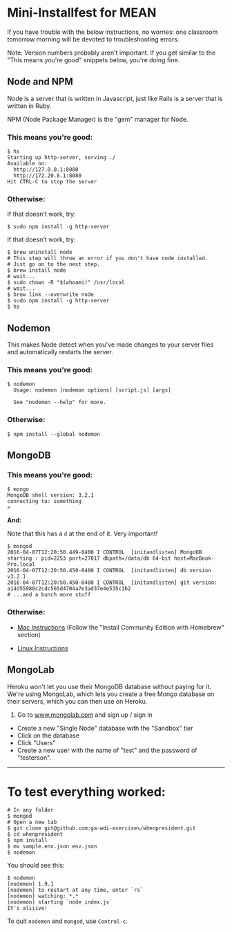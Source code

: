 # Mini-Installfest for MEAN

If you have trouble with the below instructions, no worries: one classroom tomorrow morning will be devoted to troubleshooting errors.

Note: Version numbers probably aren't important. If you get similar to the "This means you're good" snippets below, you're doing fine.

## Node and NPM

Node is a server that is written in Javascript, just like Rails is a server that is written in Ruby.

NPM (Node Package Manager) is the "gem" manager for Node.

### This means you're good:

```
$ hs
Starting up http-server, serving ./
Available on:
  http://127.0.0.1:8080
  http://172.20.8.1:8080
Hit CTRL-C to stop the server
```

### Otherwise:

If that doesn't work, try:

```
$ sudo npm install -g http-server
```

If that doesn't work, try:

```
$ brew uninstall node
# This step will throw an error if you don't have node installed.
# Just go on to the next step.
$ brew install node
# wait...
$ sudo chown -R "$(whoami)" /usr/local
# wait...
$ brew link --overwrite node
$ sudo npm install -g http-server
$ hs
```

## Nodemon

This makes Node detect when you've made changes to your server files and automatically restarts the server.

### This means you're good:

```
$ nodemon
  Usage: nodemon [nodemon options] [script.js] [args]

  See "nodemon --help" for more.
```

### Otherwise:

```
$ npm install --global nodemon
```

## MongoDB

### This means you're good:

```
$ mongo
MongoDB shell version: 3.2.1
connecting to: something
>
```

**And:**

Note that this has a `d` at the end of it. Very important!

```
$ mongod
2016-04-07T12:20:50.449-0400 I CONTROL  [initandlisten] MongoDB starting : pid=2253 port=27017 dbpath=/data/db 64-bit host=MacBook-Pro.local
2016-04-07T12:20:50.450-0400 I CONTROL  [initandlisten] db version v3.2.1
2016-04-07T12:20:50.450-0400 I CONTROL  [initandlisten] git version: a14d55980c2cdc565d4704a7e3ad37e4e535c1b2
# ...and a bunch more stuff
```

### Otherwise:

- [Mac Instructions](https://docs.mongodb.org/manual/tutorial/install-mongodb-on-os-x/#install-with-homebrew) (Follow the "Install Community Edition with Homebrew" section)

- [Linux Instructions](https://docs.mongodb.org/manual/administration/install-enterprise-linux/)

## MongoLab

Heroku won't let you use their MongoDB database without paying for it. We're using MongoLab, which lets you create a free Mongo database on their servers, which you can then use on Heroku.

1. Go to www.mongolab.com and sign up / sign in
- Create a new "Single Node" database with the "Sandbox" tier
- Click on the database
- Click "Users"
- Create a new user with the name of "test" and the password of "testerson".

-----

# To test everything worked:

```
# In any folder
$ mongod
# Open a new tab
$ git clone git@github.com:ga-wdi-exercises/whenpresident.git
$ cd whenpresident
$ npm install
$ mv sample.env.json env.json
$ nodemon
```

You should see this:

```
$ nodemon
[nodemon] 1.9.1
[nodemon] to restart at any time, enter `rs`
[nodemon] watching: *.*
[nodemon] starting `node index.js`
It's aliiive!
```

To quit `nodemon` and `mongod`, use `Control-c`.
